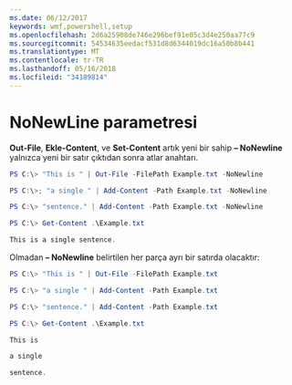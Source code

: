 ```yaml
---
ms.date: 06/12/2017
keywords: wmf,powershell,setup
ms.openlocfilehash: 2d6a25908de746e296bef91e05c3d4e250aa77c9
ms.sourcegitcommit: 54534635eedacf531d8d6344019dc16a50b8b441
ms.translationtype: MT
ms.contentlocale: tr-TR
ms.lasthandoff: 05/16/2018
ms.locfileid: "34189814"
---
```

# <a name="nonewline-parameter"></a>NoNewLine parametresi
**Out-File**, **Ekle-Content**, ve **Set-Content** artık yeni bir sahip **– NoNewline** yalnızca yeni bir satır çıktıdan sonra atlar anahtarı.
```powershell
PS C:\> "This is " | Out-File -FilePath Example.txt -NoNewline

PS C:\>; "a single " | Add-Content -Path Example.txt -NoNewline

PS C:\> "sentence." | Add-Content -Path Example.txt -NoNewline

PS C:\> Get-Content .\Example.txt

This is a single sentence.
```
Olmadan **– NoNewline** belirtilen her parça ayrı bir satırda olacaktır:
```powershell
PS C:\> "This is " | Out-File -FilePath Example.txt

PS C:\> "a single " | Add-Content -Path Example.txt

PS C:\> "sentence." | Add-Content -Path Example.txt

PS C:\> Get-Content .\Example.txt

This is

a single

sentence.
```

